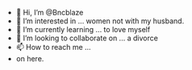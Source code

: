 - 👋 Hi, I’m @Bncblaze
- 👀 I’m interested in ... women not with my husband.
- 🌱 I’m currently learning ... to love myself
- 💞️ I’m looking to collaborate on ... a divorce
- 📫 How to reach me ...
- on here.

<!---
Bncblaze/Bncblaze is a ✨ special ✨ repository because its `README.md` (this file) appears on your GitHub profile.
You can click the Preview link to take a look at your changes.
--->
